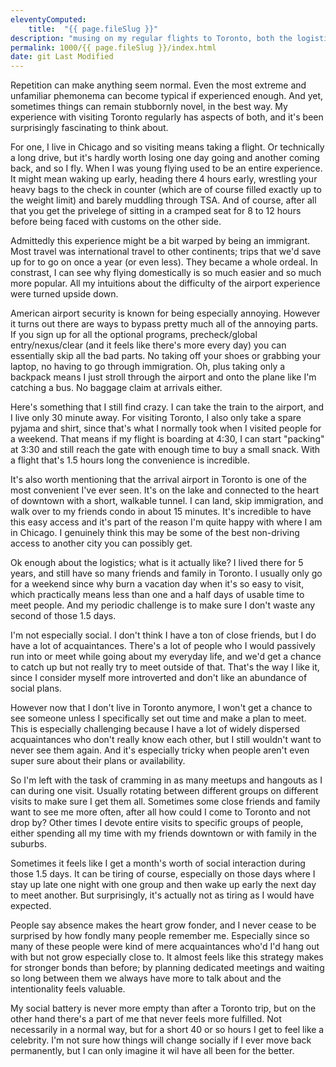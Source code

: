 ```yaml
---
eleventyComputed:
    title:  "{{ page.fileSlug }}"
description: "musing on my regular flights to Toronto, both the logistic and the social aspect"
permalink: 1000/{{ page.fileSlug }}/index.html
date: git Last Modified
---
```


Repetition can make anything seem normal. Even the most extreme and unfamiliar phemonema can become typical if experienced enough. And yet, sometimes things can remain stubbornly novel, in the best way. My experience with visiting Toronto regularly has aspects of both, and it's been surprisingly fascinating to think about.

For one, I live in Chicago and so visiting means taking a flight. Or technically a long drive, but it's hardly worth losing one day going and another coming back, and so I fly. When I was young flying used to be an entire experience. It might mean waking up early, heading there 4 hours early, wrestling your heavy bags to the check in counter (which are of course filled exactly up to the weight limit) and barely muddling through TSA. And of course, after all that you get the privelege of sitting in a cramped seat for 8 to 12 hours before being faced with customs on the other side.

Admittedly this experience might be a bit warped by being an immigrant. Most travel was international travel to other continents; trips that we'd save up for to go on once a year (or even less). They became a whole ordeal. In constrast, I can see why flying domestically is so much easier and so much more popular. All my intuitions about the difficulty of the airport experience were turned upside down.

American airport security is known for being especially annoying. However it turns out there are ways to bypass pretty much all of the annoying parts. If you sign up for all the optional programs, precheck/global entry/nexus/clear (and it feels like there's more every day) you can essentially skip all the bad parts. No taking off your shoes or grabbing your laptop, no having to go through immigration. Oh, plus taking only a backpack means I just stroll through the airport and onto the plane like I'm catching a bus. No baggage claim at arrivals either.

Here's something that I still find crazy. I can take the train to the airport, and I live only 30 minute away. For visiting Toronto, I also only take a spare pyjama and shirt, since that's what I normally took when I visited people for a weekend. That means if my flight is boarding at 4:30, I can start "packing" at 3:30 and still reach the gate with enough time to buy a small snack. With a flight that's 1.5 hours long the convenience is incredible.

It's also worth mentioning that the arrival airport in Toronto is one of the most convenient I've ever seen. It's on the lake and connected to the heart of downtown with a short, walkable tunnel. I can land, skip immigration, and walk over to my friends condo in about 15 minutes. It's incredible to have this easy access and it's part of the reason I'm quite happy with where I am in Chicago. I genuinely think this may be some of the best non-driving access to another city you can possibly get.

Ok enough about the logistics; what is it actually like? I lived there for 5 years, and still have so many friends and family in Toronto. I usually only go for a weekend since why burn a vacation day when it's so easy to visit, which practically means less than one and a half days of usable time to meet people. And my periodic challenge is to make sure I don't waste any second of those 1.5 days.

I'm not especially social. I don't think I have a ton of close friends, but I do have a lot of acquaintances. There's a lot of people who I would passively run into or meet while going about my everyday life, and we'd get a chance to catch up but not really try to meet outside of that. That's the way I like it, since I consider myself more introverted and don't like an abundance of social plans.

However now that I don't live in Toronto anymore, I won't get a chance to see someone unless I specifically set out time and make a plan to meet. This is especially challenging because I have a lot of widely dispersed acquaintances who don't really know each other, but I still wouldn't want to never see them again. And it's especially tricky when people aren't even super sure about their plans or availability.

So I'm left with the task of cramming in as many meetups and hangouts as I can during one visit. Usually rotating between different groups on different visits to make sure I get them all. Sometimes some close friends and family want to see me more often, after all how could I come to Toronto and not drop by? Other times I devote entire visits to specific groups of people, either spending all my time with my friends downtown or with family in the suburbs.

Sometimes it feels like I get a month's worth of social interaction during those 1.5 days. It can be tiring of course, especially on those days where I stay up late one night with one group and then wake up early the next day to meet another. But surprisingly, it's actually not as tiring as I would have expected.

People say absence makes the heart grow fonder, and I never cease to be surprised by how fondly many people remember me. Especially since so many of these people were kind of mere acquaintances who'd I'd hang out with but not grow especially close to. It almost feels like this strategy makes for stronger bonds than before; by planning dedicated meetings and waiting so long between them we always have more to talk about and the intentionality feels valuable.

My social battery is never more empty than after a Toronto trip, but on the other hand there's a part of me that never feels more fulfilled. Not necessarily in a normal way, but for a short 40 or so hours I get to feel like a celebrity. I'm not sure how things will change socially if I ever move back permanently, but I can only imagine it wil have all been for the better.